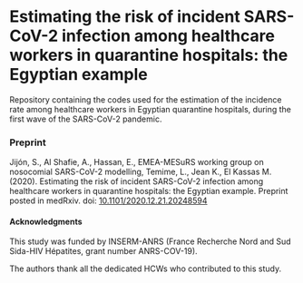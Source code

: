 # Estimating the risk of incident SARS-CoV-2 infection among healthcare workers in quarantine hospitals: the Egyptian example
Repository containing the codes used for the estimation of the incidence rate among healthcare workers in Egyptian quarantine hospitals, during the first wave of the SARS-CoV-2 pandemic.

### Preprint

Jijón, S., Al Shafie, A., Hassan, E., EMEA-MESuRS working group on nosocomial SARS-CoV-2 modelling, Temime, L., Jean K., El Kassas M. (2020). Estimating the risk of incident SARS-CoV-2 infection among healthcare workers in quarantine hospitals: the Egyptian example. Preprint posted in medRxiv. doi: <a href="https://www.medrxiv.org/content/10.1101/2020.12.21.20248594v3" target="_blank">10.1101/2020.12.21.20248594</a>

#### Acknowledgments
This study was funded by INSERM-ANRS (France Recherche Nord and Sud Sida-HIV Hépatites, grant number ANRS-COV-19).

The authors thank all the dedicated HCWs who contributed to this study. 

